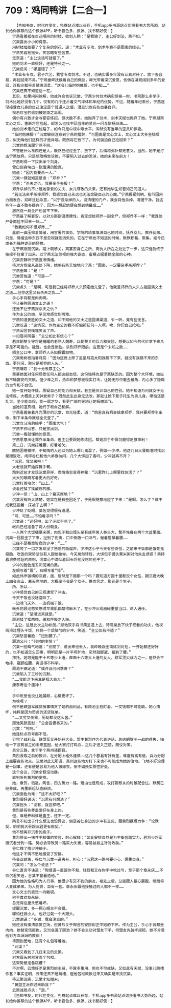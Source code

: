 # 709：鸡同鸭讲【二合一】
        【告知书友，时代在变化，免费站点难以长存，手机app多书源站点切换看书大势所趋，站长给你推荐的这个换源APP，听书音色多、换源、找书都好使！】
       宁燕看着抵在自己喉间的树枝，收剑入鞘：“是我输了，主公好剑法，燕不如。”
       沉棠露出小小的得意。
       用树枝炫技耍了个复杂的剑花，道：“术业有专攻，剑术毕竟不是图南的擅长。”
       宁燕笑着摇摇头，笑容略有些苦意。
       无奈道：“主公这话可就错了。”
       她的剑术一直很好，还是特长之一。
       沉棠反问：“哪里错了？”
       “术业有专攻。君子六艺，我曾专攻剑术。不过，也确实很多年没有认真对待了。放下去容易，再捡回来不易。”宁燕垂眸抚摸着自己的佩剑，眸光带着深沉爱意，仿佛在凝视阔别多年的爱侣，连指尖都带着缱绻温柔，“这会儿临时抱佛脚，也不知……”
       沉棠还真不知道这一茬。
       其实，如果问问徐解，他或许会告诉沉棠，宁燕少时剑术确实惊艳一时，书院那么多学子，剑术比她好没有几个，仅有的几个还占着文气淬体和年纪的优势。不过，随着年纪渐长，宁燕逐渐接受女儿身的自己注定是个普通人之后，潜意识也有些自暴自弃。
       视若珍宝的佩剑被她束之高阁。
       偶尔有兴致才会与宴安练招，但次数不多。她抛弃了剑术，剑术天赋也抛弃了她。宁燕凝聚文心之后，重新将它捡起，却怎么也找不回当年的灵光一闪与酣畅淋漓……
       她的剑术走的正统路子，如今只是中规中矩水平，浑然没有当年的空灵和惊艳。
       “临时抱佛脚？”沉棠敏锐注意到宁燕的措辞，“可图南是文心文士，文心文士大多坐镇后方，似无晦他们这样的才是异端。既然将它放下了，为何强迫自己捡回来？”
       沉棠的想法跟宁燕不同。
       不管是什么东西还是人，既然已经过去了、放下了，后悔和弥补都无意义。当然，她不是打击宁燕放弃。只是想隐晦告诉她，不要陷入过去的泥淖，她的未来在前方！
       宁燕刷得一下拔出半个剑身。
       雪白剑身映出一张澹漠的脸庞。
       她道：“因为我要杀一人。”
       沉棠一猜就知道是谁：“郑乔？”
       宁燕：“杀夫之仇，我要亲手去报！”
       郑乔杀掉的不止是她挚爱的丈夫、女儿尊敬的父亲，还有她毕生知音知己同道人。
       “若无法亲手杀掉郑乔，我感觉自己永远也无法突破自己的心魔。”宁燕握紧剑柄，指节因用力而发白，双眸泛起杀意，“兴宁没杀掉的人，没清理的门户，我会将他杀掉，清理干净。我这些年一直不敢多提兴宁，因为一想起他便会想到他最后……”
       居然连一具全尸也留不下来。
       宁燕最了解宴安，以对方那副温柔脾性，肯定想给郑乔一副全尸，但郑乔不一样：“我连他尸骨都捡不回来一块……”
       “教我如何不恨郑乔……”
       此前一直压抑着情绪，用官署的事务、学院的琐事填满自己的时间，抚养女儿、教养徒弟。只是，情绪这种东西不是忽视就能消失的。它在宁燕也不知道的时候，默默积蓄、聚集，如今已成长为臃肿诡异的怪物。
       在宁燕跟随沉棠，踏上朝黎关，离宴安身亡之所、离仇人所在之处近了一步，这只怪物终于按捺不住窜了出来。以宁燕无法忽视的强大姿态，蛮横占据着她全部的心神。
       沉棠安静听宁燕宣泄情绪。
       待对方情绪从高处下降，她略有些苦恼地问宁燕：“图南，一定要亲手杀郑乔？”
       宁燕垂眸：“是！”
       沉棠苦恼道：“可是——”
       宁燕：“可是？”
       沉棠点头：“是啊，可是我已经将郑乔人头预定给先登了，他就差郑乔的人头方能圆满文士之道……但你这里又有杀夫之仇……”
       手心手背都是肉肉啊。
       不让姜胜圆满文士之道？
       还是不让宁燕报杀夫之仇？
       作为主公的她，罕见地感觉到两难。
       宁燕知道姜胜的文士之道，却不知他的文士之道圆满渠道，乍一听，竟有些无言。
       沉棠叹道：“这情况，作为主公的我不好偏袒任何一人啊。唉，你们自己抢吧。”
       宁燕闻言竟噗嗤笑出了声。
       一扫眉间阴霾：“主公如此有信心？”
       若非朝黎关守将是褚曜的老熟人魏寿，以朝黎关的兵力和天险，想要以如今的代价拿下来几乎是不可能的。能胜，也会是惨胜。杀到郑乔跟前，这更是个未知之数……
       搁主公口中，拿郑乔人头如探囊取物。
       沉棠用树枝指着月亮：“因为这世上除了星星月亮太阳我摘不下来，就没有我摘不来的东西。更何况，那只是郑乔的人头。”
       宁燕喟叹：“我十分羡慕主公。”
       羡慕她面对任何场景任何人都这般自信，这份独特也是宁燕缺乏的。因为整个大环境，她纵有不输宴安的天赋，但少年之后，热血和梦想被现实打击，让她无形中磨去棱角，内心多了隐晦的自卑和不自信。
       她一度开始怀疑，质疑自己的能力和天赋，甚至是厌弃自己的性别。她不知道为何就女子无法修炼，大概是上天钟爱男子？既然此生此身无法改，那就让她下辈子托生为男儿身。哪怕还是乱世，至少能自保，能一展才华，有更广阔的天地让她振翅高飞。
       当她知道真相，她终于和自己和解。
       宁燕看着披着月光薄纱的沉棠，目光轻柔，道：“倘若真有机会擒拿郑乔，我只要郑乔半条命，剩下半条命就成全先登了。”
       沉棠立马海豹拍手：“图南大气！”
       宁燕不作回答，只是拔出剑。
       沉棠一看就懂她的意思。
       宁燕愿意出让郑乔半条命，但主公要跟她练练招，帮她将手中佩剑磨得足够锋利！
       第二日，沉棠捂着腰，打着哈欠。
       瞧她困倦模样，不知情的人还以为她上哪儿鬼混了，例如——少冲。他这几日三餐都准时找沉棠蹭饭吃，闹得谷仁和他六弟很纳闷，几个大饼加了毒吗，少冲就离不开？
       “沉君，我又来啦！”
       大老远就开始挥舞手臂。
       跑到近前才发现沉棠异样，表情倏忽变得神秘：“沉君昨儿上哪里找快活了？”
       大大的眼睛写着更大的好奇。
       沉棠打着哈欠：“山上。”
       说着还揉了揉酸疼的腰。
       少冲一惊：“山、山上？幕天席地？”
       沉棠没有听太清楚，她实在是有些困乏了，于是很随意地应了下来：“是啊，怎么了？难不成我还抱着一床被子去啊？”
       少冲眨了眨眼，莫名觉得很有道理。
       “可、可是……不怕着凉吗？”
       沉棠道：“还好吧，出了汗就不凉了。”
       帐内已经准备了两人份朝食。
       一人两个大饭桶粟米粥，肉包子和白馒头足有成年男人拳头大，整齐堆叠在两个大盆里面。沉棠一屁股坐了下来，扯到了伤痛，口中倒吸一口冷气，皱着眉揉着腰……
       已经不是稚童智商的少冲：“……”
       沉棠咬了一口才发现没了熟悉的吸熘声，少冲这小子今天有些奇怪，之前来干饭都是饿死鬼投胎，吃饭的架势活似有人跟他抢夺。今天居然转性，大饼包子馒头粟米粥对他失去诱惑？秉持着浪费可耻的原则，沉棠心中滴咕着回头将他没吃的也干了。
       少冲的脸色是五彩斑斓的黑。
       左眼写着“震”，右眼写着“惊”。
       如此伟岸强横的沉君，居、居然是下面那一个吗？要知道方圆十里都没个女性，跟沉君大晚上幽会高山，幕天席地的，大概率不会是个女子。换而言之，那还是个男子。
       所、所以——
       少冲感觉自己的三观遭受了冲击。
       今天干饭也没啥滋味了。
       一边魂飞天外，一边机械干饭。
       帐外的顾池憋笑憋得苹果肌都酸得麻木了，在少冲三观崩碎重塑当口，命人通传。
       沉棠道：“望潮进来就是。”
       顾池揉了揉两颊，缓和呼吸才入帐。
       “主公，这是此次立功帐册。”顾池双手将书简呈递上去，待沉棠放下快子细看的功夫，他视线滑过埋头干饭，只剩一个后脑勺的少冲，笑道，“主公似有不适？”
       沉棠愁苦着脸：“扭到腰了。”
       顾池又问：“何时的事情？”
       沉棠一脸晦气地道：“别提了，说出来也丢人。我昨晚跟图南练剑对招，一开始都还好好的，也不知道怎么回事，明明还是一片平坦旷地，突然就脚崴，扭到了腰。”
       拜托，她可是能干十五等少上造，直面十六等大上造的女人，联军顶尖战力之一，居然会平地摔，崴脚扭腰，离谱得不科学。
       顾池不确定道：“或许该问问季寿？”
       沉棠陷入了三秒的沉默。
       “……我能活下来真是福大命大。”
       康季寿这个瘟神！
       ！
       手中账册也没让她展颜，心情更坏了。
       为啥呢？
       倒不是联盟军成员搞事情贪了她的战利品，有顾池全程盯着，一文钱都不可能缺。她心情坏，纯粹是因为荀贞的还贷账单。
       “……又穷又倒霉，历劫都没这么苦。”
       顾池笑颜宽慰：“总会否极泰来的。”
       沉棠：“呵呵。”
       她连标点符号都不信。
       分完了战利品，联盟军又开始开大会。盟主黄烈作为代表讲话，总结朝黎关一战的得失，描绘一下没有暴主的未来蓝图，给大家打打鸡血，之后才进入正题，商议对策。
       兵分三路，拿下半个燕州诸郡县。
       黄烈汲取之前的教训，在分配上格外谨慎——这几个郡县有好有差，难度有高有低，兵力分配上面要费些功夫。沉棠对此无所谓，燕州这些地方打下来也不可能成为她的治地。飞地不好治理是一回事，还有便是容易为他人做嫁衣，倒不如换实质性好处。
       这个会议，沉棠全程没动静。
       直到听到黄烈的安排。
       她，章贺，钱邕，陶言，四方势力一路。理由也是现成，攻打朝黎关的时候配合过，默契已经养成，再重新组队也麻烦。
       沉棠面色为难：“这不太好吧？”
       黄烈很好说话：“沉君有何想法？”
       沉棠摇头：“没有，就这样吧。”
       黄烈是有些养蛊爱好在身上的。
       但，谁是养料谁是蛊王，还不一定。
       陶言不知出于什么想法也没异议，倒是谷仁身边的少冲有意见，跟黄烈据理力争：“论默契，明明我大哥跟沉君更有默契。”
       他不想离开沉君的庖子。
       黄烈挤出一抹并不和蔼的笑容，耐心解释：“如此安排自然是为平衡各路实力，若将少将军跟沉君分到一路，势必会导致另一路实力失衡，容易被暴主针对攻破。”
       谷仁拽了拽少冲袖子。
       他这才不情不愿地接受了安排。
       待会议结束，谷仁与沉棠一道离开，担心：“沉君这一路可要小心，保重自身。”
       沉棠问：“怎么个说法？”
       谷仁直言不讳道：“陶慎语一直跟你不和，钱叔和又在你手中吃过亏，至于那个章永庆……不怕沉君笑话，谷某不曾看透他。”
       因为他的性格和为人行事，他很少有交不到的朋友，相处之后，总能跟人推心置腹，继而将人变成弟弟。为人处世，自有一套。章永庆跟他接触过的人都不一样……
       文心文士的直觉一向敏锐。
       他不喜欢章永庆。
       总觉得这里头憋着坏。
       提醒沉棠，多一颗心眼总不会错。
       哪怕枉做小人，也好过栽一个大跟头。
       沉棠谢道：“多谢，我会注意的。”
       她还没有摸清章贺立场，但黄烈关于陶言的安排却正中她的下怀。作为主公，手心手背都是肉肉，她替栾信报仇，又岂会漏了顾池？她不会主动对盟友下手，但盟友先破坏规矩，她不介意给对方血淋淋的教训！
       待回到营地，还有个礼包等着她。
       “元谋？”
       沉棠又看到了几日未见的云策。
       对方肩头居然背着个包袱。
       这架势是准备跳槽？
       不对啊，云策好歹是黄烈的主骑，不算多重用，但也不可或缺，又如此有天赋，没事儿跳槽作甚？事实证明，云策还真不是跳槽，但他包袱款款过来又确实是来找沉棠。
       待云策说完，沉棠才知始末。
       “黄盟主派你过来助我？”
       云策诚恳点头：“是。”
       【告知书友，时代在变化，免费站点难以长存，手机app多书源站点切换看书大势所趋，站长给你推荐的这个换源APP，听书音色多、换源、找书都好使！】